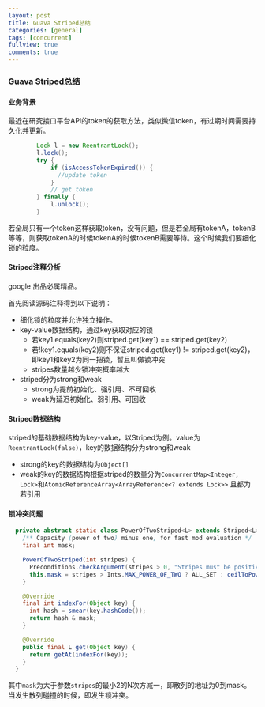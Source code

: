 ```yaml
---
layout: post
title: Guava Striped总结
categories: [general]
tags: [concurrent]
fullview: true
comments: true
---
```


### Guava Striped总结

#### 业务背景

最近在研究接口平台API的token的获取方法，类似微信token，有过期时间需要持久化并更新。

```java
		Lock l = new ReentrantLock();
	    l.lock();
		try {
			if (isAccessTokenExpired()) {
              //update token
			}
            // get token
		} finally {
			l.unlock();
		}
```

若全局只有一个token这样获取token，没有问题，但是若全局有tokenA，tokenB等等，则获取tokenA的时候tokenA的时候tokenB需要等待。这个时候我们要细化锁的粒度。

#### Striped注释分析

google 出品必属精品。

首先阅读源码注释得到以下说明：

- 细化锁的粒度并允许独立操作。
- key-value数据结构，通过key获取对应的锁
  - 若key1.equals(key2)则striped.get(key1) == striped.get(key2)
  - 若!key1.equals(key2)则不保证striped.get(key1) != striped.get(key2)，即key1和key2为同一把锁，暂且叫做锁冲突
  - stripes数量越少锁冲突概率越大
- striped分为strong和weak
  - strong为提前初始化、强引用、不可回收
  - weak为延迟初始化、弱引用、可回收

#### Striped数据结构

striped的基础数据结构为key-value，以Striped<Lock>为例。value为`ReentrantLock(false)`，key的数据结构分为strong和weak

- strong的key的数据结构为`Object[]`
- weak的key的数据结构根据striped的数量分为`ConcurrentMap<Integer, Lock>`和`AtomicReferenceArray<ArrayReference<? extends Lock>>` 且都为若引用

#### 锁冲突问题

```java
  private abstract static class PowerOfTwoStriped<L> extends Striped<L> {
    /** Capacity (power of two) minus one, for fast mod evaluation */
    final int mask;

    PowerOfTwoStriped(int stripes) {
      Preconditions.checkArgument(stripes > 0, "Stripes must be positive");
      this.mask = stripes > Ints.MAX_POWER_OF_TWO ? ALL_SET : ceilToPowerOfTwo(stripes) - 1;
    }

    @Override
    final int indexFor(Object key) {
      int hash = smear(key.hashCode());
      return hash & mask;
    }

    @Override
    public final L get(Object key) {
      return getAt(indexFor(key));
    }
  }
```

其中`mask`为大于参数`stripes`的最小2的N次方减一，即散列的地址为0到mask。当发生散列碰撞的时候，即发生锁冲突。 
